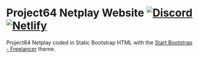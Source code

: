 # Project64 Netplay Website [![Discord][discordImg]][discordLink] [![Netlify][netlifyImg]][netlifyLink]

Project64 Netplay coded in Static Bootstrap HTML with the [Start Bootstrap - Freelancer](https://startbootstrap.com/template-overviews/freelancer/) theme.


[discordImg]: https://img.shields.io/discord/565418213735792641.svg?logo=discord&logoWidth=18&colorB=7289DA&style=for-the-badge

[discordLink]: https://discord.gg/jy628fW

[netlifyImg]: https://img.shields.io/netlify/b56d5f97-de1c-4390-aba3-93eb933d14f6?style=for-the-badge

[netlifyLink]: https://app.netlify.com/sites/pj64netplay-emu/deploys
